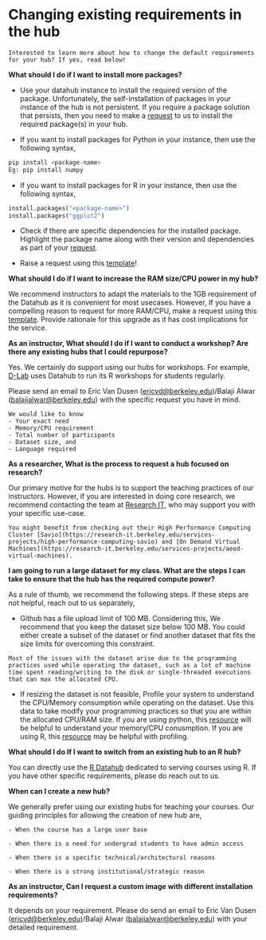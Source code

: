 # Changing existing requirements in the hub

```{note}
Interested to learn more about how to change the default requirements for your hub? If yes, read below!

```

**What should I do if I want to install more packages?**

- Use your datahub instance to install the required version of the package. Unfortunately, the self-installation of packages in your instance of the hub is not persistent. If you require a package solution that persists, then you need to make a [request](https://github.com/berkeley-dsep-infra/datahub/issues/new?assignees=&labels=support&template=datahub-package-addition---change-request.md&title=Request+python+package+X+for+class+Y) to us to install the required package(s) in your hub.

- If you want to install packages for Python in your instance, then use the following syntax,

```python
pip install <package-name>
Eg: pip install numpy
```

- If you want to install packages for R in your instance, then use the following syntax,

```python
install.packages("<package-name>")
install.packages("ggplot2")
```
- Check if there are specific dependencies for the installed package. Highlight the package name along with their version and dependencies as part of your [request](https://github.com/berkeley-dsep-infra/datahub/issues/new?assignees=&labels=support&template=datahub-package-addition---change-request.md&title=Request+python+package+X+for+class+Y). 

- Raise a request using this [template](https://github.com/berkeley-dsep-infra/datahub/issues/new?assignees=&labels=support&template=datahub-package-addition---change-request.md&title=Request+python+package+X+for+class+Y)!

**What should I do if I want to increase the RAM size/CPU power in my hub?**

We recommend instructors to adapt the materials to the 1GB requirement of the Datahub as it is convenient for most usecases. However, If you have a compelling reason to request for more RAM/CPU, make a request using this [template](https://github.com/berkeley-dsep-infra/datahub/issues/new?assignees=&labels=support&template=higher-resources.md&title=Request+more+RAM+for+class+X). Provide rationale for this upgrade as it has cost implications for the service.

**As an instructor, What should I do if I want to conduct a workshop? Are there any existing hubs that I could repurpose?**

Yes. We certainly do support using our hubs for workshops. For example, [D-Lab](https://dlab.berkeley.edu/) uses Datahub to run its R workshops for students regularly.

Please send an email to Eric Van Dusen (ericvd@berkeley.edu)/Balaji Alwar (balajialwar@berkeley.edu) with the specific request you have in mind. 

```{tip}
We would like to know 
- Your exact need
- Memory/CPU requirement 
- Total number of participants 
- Dataset size, and 
- Language required
```

**As a researcher, What is the process to request a hub focused on research?**

Our primary motive for the hubs is to support the teaching practices of our instructors. However, if you are interested in doing core research, we recommend contacting the team at [Research IT](https://research-it.berkeley.edu/), who may support you with your specific use-case.

 ```{tip}
You might benefit from checking out their High Performance Computing Cluster [Savio](https://research-it.berkeley.edu/services-projects/high-performance-computing-savio) and [On Demand Virtual Machines](https://research-it.berkeley.edu/services-projects/aeod-virtual-machines).
```

**I am going to run a large dataset for my class. What are the steps I can take to ensure that the hub has the required compute power?**

As a rule of thumb, we recommend the following steps. If these steps are not helpful, reach out to us separately,

- Github has a file upload limit of 100 MB. Considering this, We recommend that you keep the dataset size below 100 MB. You could either create a subset of the dataset or find another dataset that fits the size limits for overcoming this constraint. 
 
 ```{tip}
Most of the issues with the dataset arise due to the programming practices used while operating the dataset, such as a lot of machine time spent reading/writing to the disk or single-threaded executions that can max the allocated CPU.
```
 
- If resizing the dataset is not feasible, Profile your system to understand the CPU/Memory consumption while operating on the dataset. Use this data to take modify your programming practices so that you are within the allocated CPU/RAM size. If you are using python, this [resource](https://docs.python.org/3/library/debug.html) will be helpful to understand your memory/CPU conusmption. If you are using R, this [resource](https://support.rstudio.com/hc/en-us/articles/218221837-Profiling-R-code-with-the-RStudio-IDE) may be helpful with profiling.


**What should I do If I want to switch from an existing hub to an R hub?**

You can directly use the [R Datahub](http://r.datahub.berkeley.edu/) dedicated to serving courses using R. If you have other specific requirements, please do reach out to us.

**When can I create a new hub?**

We generally prefer using our existing hubs for teaching your courses. Our guiding principles for allowing the creation of new hub are,

 ```{note}
- When the course has a large user base

- When there is a need for undergrad students to have admin access

- When there is a specific technical/architectural reasons

- When there is a strong institutional/strategic reason
```

**As an instructor, Can I request a custom image with different installation requirements?**

It depends on your requirement. Please do send an email to Eric Van Dusen (ericvd@berkeley.edu)/Balaji Alwar (balajialwar@berkeley.edu) with your detailed requirement.